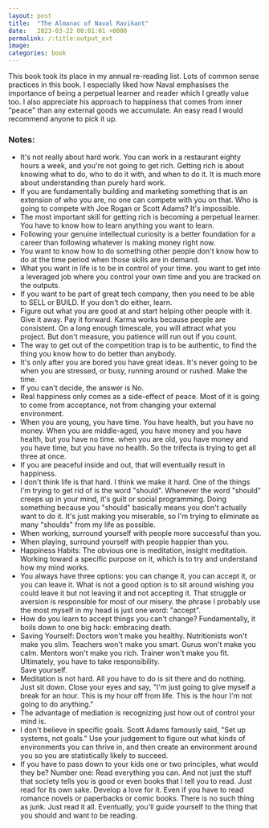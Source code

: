 ```yaml
---
layout: post
title:  "The Almanac of Naval Ravikant"
date:   2023-03-22 00:01:01 +0000
permalink: /:title:output_ext
image: 
categories: book
---
```


<div class="max-width">
<p>This book took its place in my annual re-reading list. Lots of common sense practices in this book. I especially liked how Naval emphasises the importance of being a perpetual learner and reader which I greatly value too. I also appreciate his approach to happiness that comes from inner "peace" than any external goods we accumulate. An easy read I would recommend anyone to pick it up.</p>

<h3>Notes:</h3>
<ul>
<li>It's not really about hard work. You can work in a restaurant eighty hours a week, and you're not going to get rich. Getting rich is about knowing what to do, who to do it with, and when to do it. It is much more about understanding than purely hard work.</li>

<li>If you are fundamentally building and marketing something that is an extension of who you are, no one can compete with you on that. Who is going to compete with Joe Rogan or Scott Adams? It's impossible.</li>

<li>The most important skill for getting rich is becoming a perpetual learner. You have to know how to learn anything you want to learn.</li>

<li>Following your genuine intellectual curiosity is a better foundation for a career than following whatever is making money right now.</li>

<li>You want to know how to do something other people don't know how to do at the time period when those skills are in demand.</li>

<li>What you want in life is to be in control of your time. you want to get into a leveraged job where you control your own time and you are tracked on the outputs.</li>

<li>If you want to be part of great tech company, then you need to be able to SELL or BUILD. If you don't do either, learn.</li>

<li>Figure out what you are good at and start helping other people with it. Give it away. Pay it forward. Karma works because people are consistent. On a long enough timescale, you will attract what you project. But don't measure, you patience will run out if you count.</li>

<li>The way to get out of the competition trap is to be authentic, to find the thing you know how to do better than anybody.</li>

<li>It's only after you are bored you have great ideas. It's never going to be when you are stressed, or busy, running around or rushed. Make the time.</li>

<li>If you can't decide, the answer is No.</li>

<li>Real happiness only comes as a side-effect of peace. Most of it is going to come from acceptance, not from changing your external environment.</li>

<li>When you are young, you have time. You have health, but you have no money. When you are middle-aged, you have money and you have health, but you have no time. when you are old, you have money and you have time, but you have no health. So the trifecta is trying to get all three at once.</li>

<li>If you are peaceful inside and out, that will eventually result in happiness.</li>

<li>I don't think life is that hard. I think we make it hard. One of the things I'm trying to get rid of is the word "should". Whenever the word "should" creeps up in your mind, it's guilt or social programming. Doing something because you "should" basically means you don't actually want to do it. It's just making you miserable, so I'm trying to eliminate as many "shoulds" from my life as possible.</li>

<li>When working, surround yourself with people more successful than you.</li>

<li>When playing, surround yourself with people happier than you.</li>

<li>Happiness Habits: The obvious one is meditation, insight meditation. Working toward a specific purpose on it, which is to try and understand how my mind works.</li>

<li>You always have three options: you can change it, you can accept it, or you can leave it. What is not a good option is to sit around wishing you could leave it but not leaving it and not accepting it. That struggle or aversion is responsible for most of our misery. the phrase I probably use the most myself in my head is just one word: "accept".</li>

<li>How do you learn to accept things you can't change? Fundamentally, it boils down to one big hack: embracing death.</li>

<li>Saving Yourself: Doctors won't make you healthy. Nutritionists won't make you slim. Teachers won't make you smart. Gurus won't make you calm. Mentors won't make you rich. Trainer won't make you fit.<br>
Ultimately, you have to take responsibility.<br>
Save yourself.</li>

<li>Meditation is not hard. All you have to do is sit there and do nothing. Just sit down. Close your eyes and say, "I'm just going to give myself a break for an hour. This is my hour off from life. This is the hour I'm not going to do anything."</li>

<li>The advantage of mediation is recognizing just how out of control your mind is.</li>

<li>I don't believe in specific goals. Scott Adams famously said, "Set up systems, not goals." Use your judgement to figure out what kinds of environments you can thrive in, and then create an environment around you so you are statistically likely to succeed.</li>

<li>If you have to pass down to your kids one or two principles, what would they be? Number one: Read everything you can. And not just the stuff that society tells you is good or even books that I tell you to read. Just read for its own sake. Develop a love for it. Even if you have to read romance novels or paperbacks or comic books. There is no such thing as junk. Just read it all. Eventually, you'll guide yourself to the thing that you should and want to be reading.</li>
</ul>
</div>